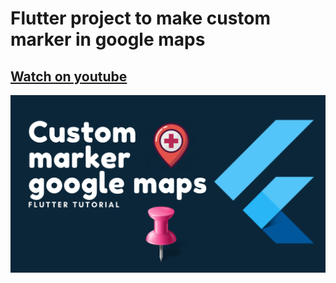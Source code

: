 # Flutter project to make custom marker in google maps

## <a href="https://youtu.be/N1_5Y1jxzF0"> Watch on youtube </a>

<a href="https://youtu.be/N1_5Y1jxzF0">
        <img src="ss.png" align="center" alt="icon"/>
    </a>
    